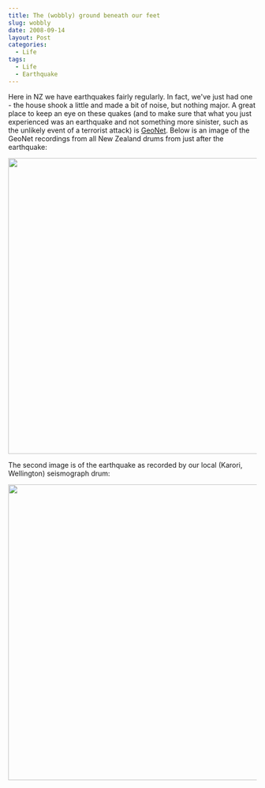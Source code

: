 ```yaml
---
title: The (wobbly) ground beneath our feet
slug: wobbly
date: 2008-09-14
layout: Post
categories:
  - Life
tags:
  - Life
  - Earthquake
---
```


Here in NZ we have earthquakes fairly regularly. In fact, we've just had one - the house shook a little and made a bit of noise, but nothing major. A great place to keep an eye on these quakes (and to make sure that what you just experienced was an earthquake and not something more sinister, such as the unlikely event of a terrorist attack) is [GeoNet](http://www.geonet.org.nz/). Below is an image of the GeoNet recordings from all New Zealand drums from just after the earthquake:

<!-- more -->

[<img alt="" src="http://static.honeychurch.org/images/drums.png" width="600" />](http://www.geonet.org.nz/earthquake/drums/)

The second image is of the earthquake as recorded by our local (Karori, Wellington) seismograph drum:

[<img alt="" src="http://static.honeychurch.org/images/drum.png" width="600" />](http://www.geonet.org.nz/earthquake/drums/snzo-drum.html)
